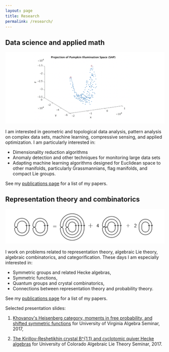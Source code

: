 ```yaml
---
layout: page
title: Research
permalink: /research/
---
```


## Data science and applied math

![illumination_space](Pumpkin_Proj_SAP_Reel1ColorPCA.png)

I am interested in geometric and topological data analysis, pattern analysis on complex data sets, machine learning, compressive sensing, and applied optimization. I am particularly interested in:

* Dimensionality reduction algorithms
* Anomaly detection and other techniques for monitoring large data sets
* Adapting machine learning algorithms designed for Euclidean space to other manifolds, particularly Grassmannians, flag manifolds, and compact Lie groups.

See my [publications page](publications.md) for a list of my papers. 

## Representation theory and combinatorics

![Heisenberg category_eq](diagramimage3.png)

I work on problems related to representation theory, algebraic Lie theory, algebraic combinatorics, and categorification. These days I am especially interested in:

* Symmetric groups and related Hecke algebras,
* Symmetric functions,
* Quantum groups and crystal combinatorics,
* Connections between representation theory and probability theory.

See my [publications page](publications.md) for a list of my papers.

Selected presentation slides:

1. [Khovanov's Heisenberg category, moments in free probability, and shifted symmetric functions](UVApresentation2017.pdf) for University of Virginia Algebra Seminar, 2017,

2. [The Kirillov-Reshetikhin crystal B^{1,1} and cyclotomic quiver Hecke algebras](CUBoulder2017.pdf) for University of Colorado Algebraic Lie Theory Seminar, 2017.

